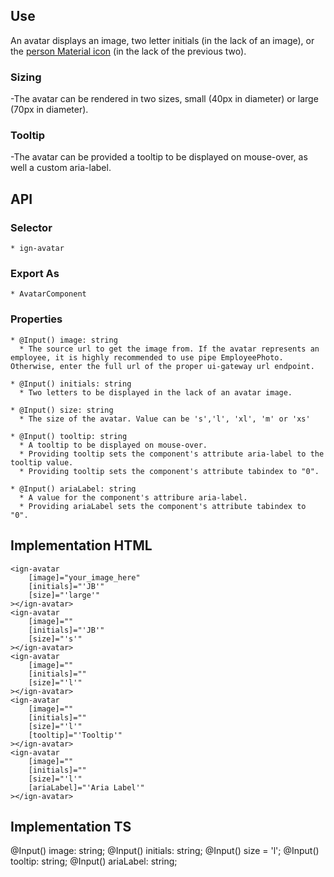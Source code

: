 ## Use
  An avatar displays an image, two letter initials (in the lack of an image), or the [person Material icon](https://material.io/icons/#ic_person) (in the lack of the previous two).

  ### Sizing
  -The avatar can be rendered in two sizes, small (40px in diameter) or large (70px in diameter).

  ### Tooltip
  -The avatar can be provided a tooltip to be displayed on mouse-over, as well a custom aria-label.


## API
  ### Selector
    * ign-avatar
  
  ### Export As
    * AvatarComponent

  ### Properties
    * @Input() image: string
      * The source url to get the image from. If the avatar represents an employee, it is highly recommended to use pipe EmployeePhoto. Otherwise, enter the full url of the proper ui-gateway url endpoint.

    * @Input() initials: string
      * Two letters to be displayed in the lack of an avatar image.
      
    * @Input() size: string
      * The size of the avatar. Value can be 's','l', 'xl', 'm' or 'xs'

    * @Input() tooltip: string
      * A tooltip to be displayed on mouse-over.
      * Providing tooltip sets the component's attribute aria-label to the tooltip value.
      * Providing tooltip sets the component's attribute tabindex to "0".

    * @Input() ariaLabel: string
      * A value for the component's attribure aria-label.
      * Providing ariaLabel sets the component's attribute tabindex to "0".


## Implementation HTML
    <ign-avatar 
        [image]="your_image_here"
        [initials]="'JB'"
        [size]="'large'"
    ></ign-avatar>
    <ign-avatar 
        [image]=""
        [initials]="'JB'"
        [size]="'s'"
    ></ign-avatar>
    <ign-avatar 
        [image]=""
        [initials]=""
        [size]="'l'"
    ></ign-avatar>
    <ign-avatar 
        [image]=""
        [initials]=""
        [size]="'l'"
        [tooltip]="'Tooltip'"
    ></ign-avatar>
    <ign-avatar 
        [image]=""
        [initials]=""
        [size]="'l'"
        [ariaLabel]="'Aria Label'"
    ></ign-avatar>


## Implementation TS 
  @Input() image: string;
  @Input() initials: string;
  @Input() size = 'l';
  @Input() tooltip: string;
  @Input() ariaLabel: string;